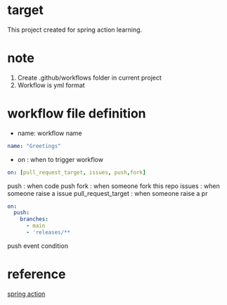 # target
This project created for spring action learning.

# note
1. Create .github/workflows folder in current project
2. Workflow is yml format 

# workflow file definition

- name: workflow name
```yml
name: "Greetings"
```

- on : when to trigger workflow

```yml
on: [pull_request_target, issues, push,fork]
```
push : when code push
fork : when someone fork this repo
issues : when someone raise a issue
pull_request_target : when someone raise a pr

```yml
on:
  push:
    branches:
      - main
      - 'releases/**
```
push event condition

# reference
[spring action](https://docs.github.com/zh/actions)